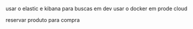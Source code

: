 usar o elastic e kibana para buscas
em dev usar o docker em prode cloud

reservar produto para compra
